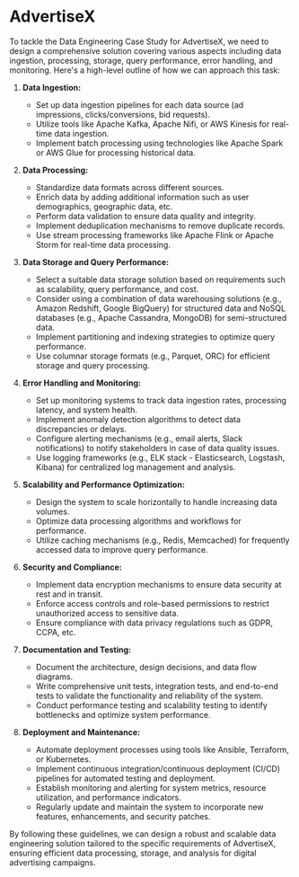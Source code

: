 # AdvertiseX


To tackle the Data Engineering Case Study for AdvertiseX, we need to design a comprehensive solution covering various aspects including data ingestion, processing, storage, query performance, error handling, and monitoring. Here's a high-level outline of how we can approach this task:

1. **Data Ingestion:**
   - Set up data ingestion pipelines for each data source (ad impressions, clicks/conversions, bid requests).
   - Utilize tools like Apache Kafka, Apache Nifi, or AWS Kinesis for real-time data ingestion.
   - Implement batch processing using technologies like Apache Spark or AWS Glue for processing historical data.
   
2. **Data Processing:**
   - Standardize data formats across different sources.
   - Enrich data by adding additional information such as user demographics, geographic data, etc.
   - Perform data validation to ensure data quality and integrity.
   - Implement deduplication mechanisms to remove duplicate records.
   - Use stream processing frameworks like Apache Flink or Apache Storm for real-time data processing.
   
3. **Data Storage and Query Performance:**
   - Select a suitable data storage solution based on requirements such as scalability, query performance, and cost.
   - Consider using a combination of data warehousing solutions (e.g., Amazon Redshift, Google BigQuery) for structured data and NoSQL databases (e.g., Apache Cassandra, MongoDB) for semi-structured data.
   - Implement partitioning and indexing strategies to optimize query performance.
   - Use columnar storage formats (e.g., Parquet, ORC) for efficient storage and query processing.
   
4. **Error Handling and Monitoring:**
   - Set up monitoring systems to track data ingestion rates, processing latency, and system health.
   - Implement anomaly detection algorithms to detect data discrepancies or delays.
   - Configure alerting mechanisms (e.g., email alerts, Slack notifications) to notify stakeholders in case of data quality issues.
   - Use logging frameworks (e.g., ELK stack - Elasticsearch, Logstash, Kibana) for centralized log management and analysis.

5. **Scalability and Performance Optimization:**
   - Design the system to scale horizontally to handle increasing data volumes.
   - Optimize data processing algorithms and workflows for performance.
   - Utilize caching mechanisms (e.g., Redis, Memcached) for frequently accessed data to improve query performance.

6. **Security and Compliance:**
   - Implement data encryption mechanisms to ensure data security at rest and in transit.
   - Enforce access controls and role-based permissions to restrict unauthorized access to sensitive data.
   - Ensure compliance with data privacy regulations such as GDPR, CCPA, etc.

7. **Documentation and Testing:**
   - Document the architecture, design decisions, and data flow diagrams.
   - Write comprehensive unit tests, integration tests, and end-to-end tests to validate the functionality and reliability of the system.
   - Conduct performance testing and scalability testing to identify bottlenecks and optimize system performance.

8. **Deployment and Maintenance:**
   - Automate deployment processes using tools like Ansible, Terraform, or Kubernetes.
   - Implement continuous integration/continuous deployment (CI/CD) pipelines for automated testing and deployment.
   - Establish monitoring and alerting for system metrics, resource utilization, and performance indicators.
   - Regularly update and maintain the system to incorporate new features, enhancements, and security patches.

By following these guidelines, we can design a robust and scalable data engineering solution tailored to the specific requirements of AdvertiseX, ensuring efficient data processing, storage, and analysis for digital advertising campaigns.
